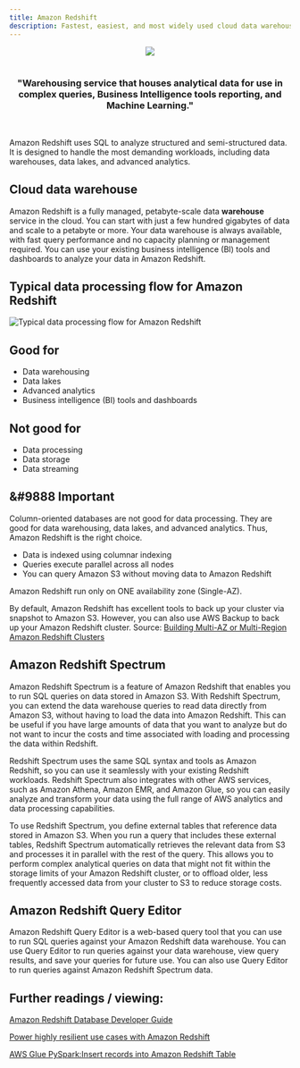 ```yaml
---
title: Amazon Redshift
description: Fastest, easiest, and most widely used cloud data warehouse
---
```

<div>
<div align="center"><img src={require('@site/static/img/shift-away.png').default} /></div>
</div>
<br/>
<div><h3 align="center">"Warehousing service that houses analytical data for use in complex queries, Business Intelligence tools reporting, and Machine Learning."</h3></div>
<br/>

Amazon Redshift uses SQL to analyze structured and semi-structured data. It is designed to handle the most demanding workloads, including data warehouses, data lakes, and advanced analytics. 
## Cloud data warehouse

Amazon Redshift is a fully managed, petabyte-scale data **warehouse** service in the cloud. You can start with just a few hundred gigabytes of data and scale to a petabyte or more. Your data warehouse is always available, with fast query performance and no capacity planning or management required. You can use your existing business intelligence (BI) tools and dashboards to analyze your data in Amazon Redshift.

## Typical data processing flow for Amazon Redshift

![Typical data processing flow for Amazon Redshift](https://docs.aws.amazon.com/images/redshift/latest/gsg/images/architecture.png)

## Good for

- Data warehousing
- Data lakes
- Advanced analytics
- Business intelligence (BI) tools and dashboards

## Not good for

- Data processing
- Data storage
- Data streaming

## &#9888 Important

Column-oriented databases are not good for data processing. They are good for data warehousing, data lakes, and advanced analytics. Thus, Amazon Redshift is the right choice.
* Data is indexed using columnar indexing        
* Queries execute parallel across all nodes        
* You can query Amazon S3 without moving data to Amazon Redshift        

Amazon Redshift run only on ONE availability zone (Single-AZ).

By default, Amazon Redshift has excellent tools to back up your cluster via snapshot to Amazon S3. However, you can also use AWS Backup to back up your Amazon Redshift cluster. Source: [Building Multi-AZ or Multi-Region Amazon Redshift Clusters](https://aws.amazon.com/blogs/big-data/building-multi-az-or-multi-region-amazon-redshift-clusters/)

## Amazon Redshift Spectrum

Amazon Redshift Spectrum is a feature of Amazon Redshift that enables you to run SQL queries on data stored in Amazon S3. With Redshift Spectrum, you can extend the data warehouse queries to read data directly from Amazon S3, without having to load the data into Amazon Redshift. This can be useful if you have large amounts of data that you want to analyze but do not want to incur the costs and time associated with loading and processing the data within Redshift.

Redshift Spectrum uses the same SQL syntax and tools as Amazon Redshift, so you can use it seamlessly with your existing Redshift workloads. Redshift Spectrum also integrates with other AWS services, such as Amazon Athena, Amazon EMR, and Amazon Glue, so you can easily analyze and transform your data using the full range of AWS analytics and data processing capabilities.

To use Redshift Spectrum, you define external tables that reference data stored in Amazon S3. When you run a query that includes these external tables, Redshift Spectrum automatically retrieves the relevant data from S3 and processes it in parallel with the rest of the query. This allows you to perform complex analytical queries on data that might not fit within the storage limits of your Amazon Redshift cluster, or to offload older, less frequently accessed data from your cluster to S3 to reduce storage costs.

## Amazon Redshift Query Editor

Amazon Redshift Query Editor is a web-based query tool that you can use to run SQL queries against your Amazon Redshift data warehouse. You can use Query Editor to run queries against your data warehouse, view query results, and save your queries for future use. You can also use Query Editor to run queries against Amazon Redshift Spectrum data.

## Further readings / viewing:

[Amazon Redshift Database Developer Guide](https://docs.aws.amazon.com/redshift/latest/dg/welcome.html)

[Power highly resilient use cases with Amazon Redshift](https://aws.amazon.com/blogs/big-data/power-highly-resilient-use-cases-with-amazon-redshift/)

[AWS Glue PySpark:Insert records into Amazon Redshift Table](https://youtu.be/EetkEf359QE)

